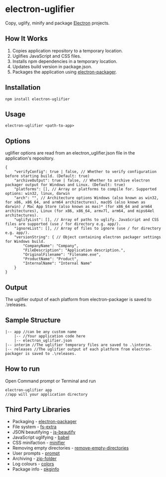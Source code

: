# electron-uglifier #

Copy, uglify, minify and package [Electron](http://electron.atom.io) projects.

## How It Works

1. Copies application repository to a temporary location.
2. Uglifies JavaScript and CSS files.
3. Installs npm dependencies in a temporary location.
4. Updates build version in package.json.
5. Packages the application using [electron-packager](https://github.com/electron-userland/electron-packager).

## Installation

    npm install electron-uglifier

## Usage

    electron-uglifier <path-to-app>

## Options

uglifier options are read from an electron_uglifier.json file in the application's repository.

    {
        "verifyConfig": true | false, // Whether to verify configuration before starting build. (Default: true)
        "archiveOutput": true | false, // Whether to archive electron packager output for Windows and Linux. (Default: true)
        "platforms": [], // Array or platforms to compile for. Supported options: win32, linux, darwin
        "arch": "", // Architecture options Windows (also known as win32, for x86, x86_64, and arm64 architectures), macOS (also known as darwin) / Mac App Store (also known as mas)* (for x86_64 and arm64 architectures), Linux (for x86, x86_64, armv7l, arm64, and mips64el architectures).
        "uglifyList": [], // Array of paths to uglify. JavaScript and CSS files are supported (use / for directory e.g. app/).
        "ignoreList": [], // Array of files to ignore (use / for directory e.g. app/). 
        "versionString": { // Object containing electron packager settings for Windows build.
            "CompanyName": "Company",
            "FileDescription": "Application description.",
            "OriginalFilename": "Filename.exe",
            "ProductName": "Product",
            "InternalName": "Internal Name"
        }
    }

## Output

The uglifier output of each platform from electron-packager is saved to .\releases.

## Sample Structure

    |-- app //can be any custom name
        |-- //Your application code here
        |-- electron_uglifier.json
    |-- interim //The uglifier temporary files are saved to .\interim.
    |-- releases //The uglifier output of each platform from electron-packager is saved to .\releases.

## How to run

Open Command prompt or Terminal and run

    electron-uglifier app 
    //app will your application directory

## Third Party Libraries

* Packaging - [electron-packager](https://github.com/electron-userland/electron-packager)
* File system - [fs-extra](https://github.com/jprichardson/node-fs-extra)
* JSON beautifying - [js-beautify](https://github.com/beautify-web/js-beautify)
* JavaScript uglifying - [babel](https://babeljs.io/)
* CSS minifaction - [minifier](https://github.com/fizker/minifier)
* Removing empty directories - [remove-empty-directories](https://github.com/danielhusar/remove-empty-directories)
* User prompts - [prompt](https://github.com/flatiron/prompt)
* Archiving - [zip-folder](https://github.com/sole/node-zip-folder)
* Log colours - [colors](https://github.com/Marak/colors.js)
* Package info - [pkginfo](https://github.com/indexzero/node-pkginfo)
